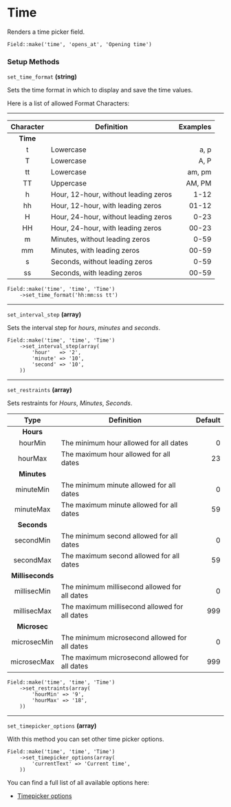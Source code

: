 # Time

Renders a time picker field.

`Field::make('time', 'opens_at', 'Opening time')`

### Setup Methods

`set_time_format` **(string)**

Sets the time format in which to display and save the time values.

Here is a list of allowed Format Characters:

----------------------------------------------------------
|Character|Definition                          | Examples|
|:-------:|------------------------------------|--------:|
|**Time** |                                    |         |
|t        |Lowercase                           |     a, p|
|T        |Lowercase                           |     A, P|
|tt       |Lowercase                           |   am, pm|
|TT       |Uppercase                           |   AM, PM|
|h        |Hour, 12-hour, without leading zeros|     1-12|
|hh       |Hour, 12-hour, with leading zeros   |    01-12|
|H        |Hour, 24-hour, without leading zeros|     0-23|
|HH       |Hour, 24-hour, with leading zeros   |    00-23|
|m        |Minutes, without leading zeros      |     0-59|
|mm       |Minutes, with leading zeros         |    00-59|
|s        |Seconds, without leading zeros      |     0-59|
|ss       |Seconds, with leading zeros         |    00-59|

	Field::make('time', 'time', 'Time')
		->set_time_format('hh:mm:ss tt')

----
`set_interval_step` **(array)**

Sets the interval step for *hours*, *minutes* and *seconds*.

	Field::make('time', 'time', 'Time')
		->set_interval_step(array(
			'hour'   => '2',
			'minute' => '10',
			'second' => '10',
		))

----
`set_restraints` **(array)**

Sets restraints for *Hours*, *Minutes*, *Seconds*.

|Type            |Definition                                     |Default  |
|:--------------:|-----------------------------------------------|--------:|
|**Hours**       |                                               |         |
|hourMin         |The minimum hour allowed for all dates         |        0|
|hourMax         |The maximum hour allowed for all dates         |       23|
|**Minutes**     |                                               |         |
|minuteMin       |The minimum minute allowed for all dates       |        0|
|minuteMax       |The maximum minute allowed for all dates       |       59|
|**Seconds**     |                                               |         |
|secondMin       |The minimum second allowed for all dates       |        0|
|secondMax       |The maximum second allowed for all dates       |       59|
|**Milliseconds**|                                               |         |
|millisecMin     |The minimum millisecond allowed for all dates  |        0|
|millisecMax     |The maximum millisecond allowed for all dates  |      999|
|**Microsec**    |                                               |         |
|microsecMin     |The minimum microsecond allowed for all dates  |        0|
|microsecMax     |The maximum microsecond allowed for all dates  |      999|

	Field::make('time', 'time', 'Time')
		->set_restraints(array(
			'hourMin' => '9',
			'hourMax' => '18',
		))

----
`set_timepicker_options` **(array)**

With this method you can set other time picker options. 

	Field::make('time', 'time', 'Time')
		->set_timepicker_options(array(
			'currentText' => 'Current time',
		))
	
You can find a full list of all available options here: 

 * [Timepicker options](http://trentrichardson.com/examples/timepicker/#tp-options)
